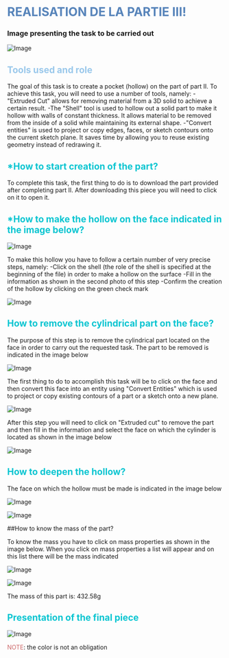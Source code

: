 # <span style="color: #5784BA;">REALISATION DE LA PARTIE III!</span>

### Image presenting the task to be carried out

![Image](/images/mechanic_images/week2/part_3/tache3_trc.jpg)

## <span style="color: #9AC8EB;">Tools used and role</span>

The goal of this task is to create a pocket (hollow) on the part of part II. To achieve this task, you will need to use a number of tools, namely:
 -"Extruded Cut" allows for removing material from a 3D solid to achieve a certain result.
  -The "Shell" tool is used to hollow out a solid part to make it hollow with walls of constant thickness. It allows material to be removed from the inside of a solid while maintaining its external shape.
  -"Convert entities" is used to project or copy edges, faces, or sketch contours onto the current sketch plane. It saves time by allowing you to reuse existing geometry instead of redrawing it.

## <span style="color: #08C5D1;">*How to start creation of the part?</span>

To complete this task, the first thing to do is to download the part provided after completing part II. After downloading this piece you will need to click on it to open it.

## <span style="color: #08C5D1;">*How to make the hollow on the face indicated in the image below?</span>

![Image](/images/mechanic_images/week2/part_3/image2.png)

To make this hollow you have to follow a certain number of very precise steps, namely:
-Click on the shell (the role of the shell is specified at the beginning of the file) in order to make a hollow on the surface
-Fill in the information as shown in the second photo of this step
-Confirm the creation of the hollow by clicking on the green check mark

![Image](/images/mechanic_images/week2/part_3/image3.png)

## <span style="color: #08C5D1;">How to remove the cylindrical part on the face?</span>

The purpose of this step is to remove the cylindrical part located on the face in order to carry out the requested task. The part to be removed is indicated in the image below

![Image](/images/mechanic_images/week2/part_3/image5.png)

The first thing to do to accomplish this task will be to click on the face and then convert this face into an entity using "Convert Entities" which is used to project or copy existing contours of a part or a sketch onto a new plane.

![Image](/images/mechanic_images/week2/part_3/image6.png)

After this step you will need to click on "Extruded cut" to remove the part and then fill in the information and select the face on which the cylinder is located as shown in the image below

![Image](/images/mechanic_images/week2/part_3/image7.png)

## <span style="color: #08C5D1;">How to deepen the hollow?</span>

The face on which the hollow must be made is indicated in the image below

![Image](/images/mechanic_images/week2/part_3/image8.png)

![Image](/images/mechanic_images/week2/part_3/image9.png)

##How to know the mass of the part?

To know the mass you have to click on mass properties as shown in the image below. When you click on mass properties a list will appear and on this list there will be the mass indicated

![Image](/images/mechanic_images/week2/part_3/image10.png)

![Image](/images/mechanic_images/week2/part_3/image11.png)

The mass of this part is: 432.58g

## <span style="color: #08C5D1;">Presentation of the final piece</span>

![Image](/images/mechanic_images/week2/part_3/image_de_la_piece_final.png)

<span style="color: #CE6A6B;">NOTE</span>: the color is not an obligation
